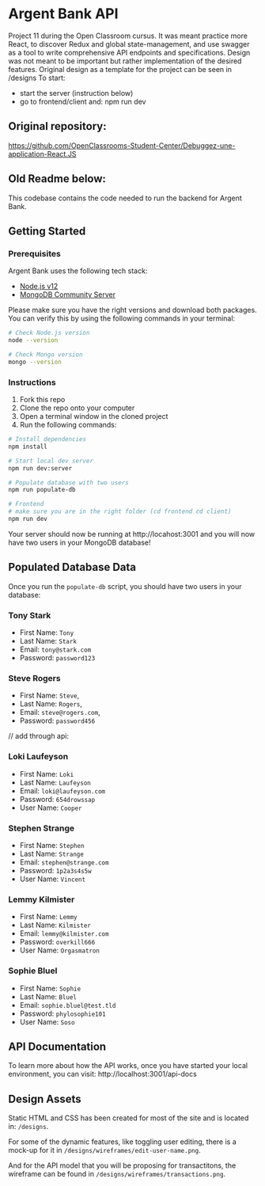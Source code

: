 # Argent Bank API

Project 11 during the Open Classroom cursus. It was meant practice more React, to discover Redux and global state-management, and use swagger as a tool to write comprehensive API endpoints and specifications. Design was not meant to be important but rather implementation of the desired features.
Original design as a template for the project can be seen in /designs
To start: 
-	start the server (instruction below) 
-	go to frontend/client and: npm run dev

## Original repository:

https://github.com/OpenClassrooms-Student-Center/Debuggez-une-application-React.JS

## Old Readme below:

This codebase contains the code needed to run the backend for Argent Bank.

## Getting Started

### Prerequisites

Argent Bank uses the following tech stack:

- [Node.js v12](https://nodejs.org/en/)
- [MongoDB Community Server](https://www.mongodb.com/try/download/community)

Please make sure you have the right versions and download both packages. You can verify this by using the following commands in your terminal:

```bash
# Check Node.js version
node --version

# Check Mongo version
mongo --version
```

### Instructions

1. Fork this repo
1. Clone the repo onto your computer
1. Open a terminal window in the cloned project
1. Run the following commands:

```bash
# Install dependencies
npm install

# Start local dev server
npm run dev:server

# Populate database with two users
npm run populate-db

# Frontend
# make sure you are in the right folder (cd frontend cd client)
npm run dev
```

Your server should now be running at http://locahost:3001 and you will now have two users in your MongoDB database!

## Populated Database Data

Once you run the `populate-db` script, you should have two users in your database:

### Tony Stark

- First Name: `Tony`
- Last Name: `Stark`
- Email: `tony@stark.com`
- Password: `password123`

### Steve Rogers

- First Name: `Steve`,
- Last Name: `Rogers`,
- Email: `steve@rogers.com`,
- Password: `password456`

// add through api:
###  Loki Laufeyson

- First Name: `Loki`
- Last Name: `Laufeyson`
- Email: `loki@laufeyson.com`
- Password: `654drowssap`
- User Name: `Cooper`

###  Stephen  Strange

- First Name: `Stephen`
- Last Name: `Strange`
- Email: `stephen@strange.com`
- Password: `1p2a3s4s5w`
- User Name: `Vincent`

### Lemmy Kilmister

- First Name: `Lemmy`
- Last Name: `Kilmister`
- Email: `lemmy@kilmister.com`
- Password: `overkill666`
- User Name: `Orgasmatron`

### Sophie Bluel

- First Name: `Sophie`
- Last Name: `Bluel`
- Email: `sophie.bluel@test.tld`
- Password: `phylosophie101`
- User Name: `Soso`

## API Documentation

To learn more about how the API works, once you have started your local environment, you can visit: http://localhost:3001/api-docs

## Design Assets

Static HTML and CSS has been created for most of the site and is located in: `/designs`.

For some of the dynamic features, like toggling user editing, there is a mock-up for it in `/designs/wireframes/edit-user-name.png`.

And for the API model that you will be proposing for transactitons, the wireframe can be found in `/designs/wireframes/transactions.png`.